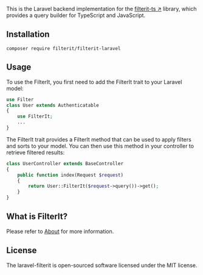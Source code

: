 This is the Laravel backend implementation for the [filterit-ts ↗](https://github.com/FilterIt/filterit-ts) library,
which provides a query builder for TypeScript and JavaScript.

## Installation

`composer require filterit/filterit-laravel`

## Usage

To use the FilterIt, you first need to add the FilterIt trait to your Laravel model:

```php
use Filter
class User extends Authenticatable
{
    use FilterIt;
    ...
}

```

The FilterIt trait provides a FilterIt method that can be used to apply filters and sorts to your model. You can then
use this method in your controller to retrieve filtered results:

```php
class UserController extends BaseController
{
    public function index(Request $request)
    {
        return User::FilterIt($request->query())->get();
    }
}
```

## What is FilterIt?
Please refer to [About](https://github.com/FlterIt/FilterIt) for more information.

## License

The laravel-filterit is open-sourced software licensed under the MIT license.
